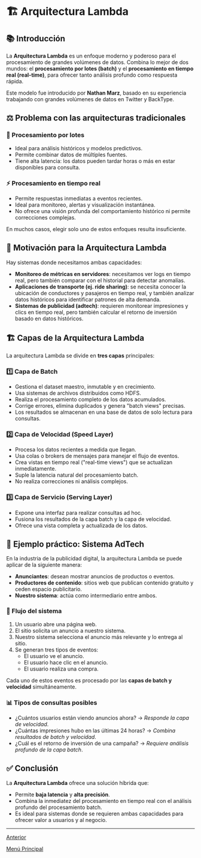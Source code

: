 # 🏗️ Arquitectura Lambda

## 📚 Introducción

La **Arquitectura Lambda** es un enfoque moderno y poderoso para el procesamiento de grandes volúmenes de datos. Combina lo mejor de dos mundos: el **procesamiento por lotes (batch)** y el **procesamiento en tiempo real (real-time)**, para ofrecer tanto análisis profundo como respuesta rápida.

Este modelo fue introducido por **Nathan Marz**, basado en su experiencia trabajando con grandes volúmenes de datos en Twitter y BackType.

## ⚖️ Problema con las arquitecturas tradicionales

### 🐘 Procesamiento por lotes

* Ideal para análisis históricos y modelos predictivos.
* Permite combinar datos de múltiples fuentes.
* Tiene alta latencia: los datos pueden tardar horas o más en estar disponibles para consulta.

### ⚡ Procesamiento en tiempo real

* Permite respuestas inmediatas a eventos recientes.
* Ideal para monitoreo, alertas y visualización instantánea.
* No ofrece una visión profunda del comportamiento histórico ni permite correcciones complejas.

En muchos casos, elegir solo uno de estos enfoques resulta insuficiente.

## 🔀 Motivación para la Arquitectura Lambda

Hay sistemas donde necesitamos ambas capacidades:

* **Monitoreo de métricas en servidores**: necesitamos ver logs en tiempo real, pero también comparar con el historial para detectar anomalías.
* **Aplicaciones de transporte (ej. ride sharing)**: se necesita conocer la ubicación de conductores y pasajeros en tiempo real, y también analizar datos históricos para identificar patrones de alta demanda.
* **Sistemas de publicidad (adtech)**: requieren monitorear impresiones y clics en tiempo real, pero también calcular el retorno de inversión basado en datos históricos.

## 🏗️ Capas de la Arquitectura Lambda

La arquitectura Lambda se divide en **tres capas** principales:

### 1️⃣ Capa de Batch

* Gestiona el dataset maestro, inmutable y en crecimiento.
* Usa sistemas de archivos distribuidos como HDFS.
* Realiza el procesamiento completo de los datos acumulados.
* Corrige errores, elimina duplicados y genera "batch views" precisas.
* Los resultados se almacenan en una base de datos de solo lectura para consultas.

### 2️⃣ Capa de Velocidad (Speed Layer)

* Procesa los datos recientes a medida que llegan.
* Usa colas o brokers de mensajes para manejar el flujo de eventos.
* Crea vistas en tiempo real ("real-time views") que se actualizan inmediatamente.
* Suple la latencia natural del procesamiento batch.
* No realiza correcciones ni análisis complejos.

### 3️⃣ Capa de Servicio (Serving Layer)

* Expone una interfaz para realizar consultas ad hoc.
* Fusiona los resultados de la capa batch y la capa de velocidad.
* Ofrece una vista completa y actualizada de los datos.

## 🧪 Ejemplo práctico: Sistema AdTech

En la industria de la publicidad digital, la arquitectura Lambda se puede aplicar de la siguiente manera:

* **Anunciantes**: desean mostrar anuncios de productos o eventos.
* **Productores de contenido**: sitios web que publican contenido gratuito y ceden espacio publicitario.
* **Nuestro sistema**: actúa como intermediario entre ambos.

### 🚦 Flujo del sistema

1. Un usuario abre una página web.
2. El sitio solicita un anuncio a nuestro sistema.
3. Nuestro sistema selecciona el anuncio más relevante y lo entrega al sitio.
4. Se generan tres tipos de eventos:
   * El usuario ve el anuncio.
   * El usuario hace clic en el anuncio.
   * El usuario realiza una compra.

Cada uno de estos eventos es procesado por las **capas de batch y velocidad** simultáneamente.

### 📊 Tipos de consultas posibles

* ¿Cuántos usuarios están viendo anuncios ahora? → *Responde la capa de velocidad*.
* ¿Cuántas impresiones hubo en las últimas 24 horas? → *Combina resultados de batch y velocidad*.
* ¿Cuál es el retorno de inversión de una campaña? → *Requiere análisis profundo de la capa batch*.

## ✅ Conclusión

La **Arquitectura Lambda** ofrece una solución híbrida que:

* Permite **baja latencia** y **alta precisión**.
* Combina la inmediatez del procesamiento en tiempo real con el análisis profundo del procesamiento batch.
* Es ideal para sistemas donde se requieren ambas capacidades para ofrecer valor a usuarios y al negocio.

---

[Anterior](https://github.com/wilfredoha/Software_Architecture_and_Design_of_Modern_Large_Scale_Systems/blob/main/07_Big_Data_Architecture_Patterns/02_Big_Data_Processing_Strategies.md)

[Menú Principal](https://github.com/wilfredoha/Software_Architecture_and_Design_of_Modern_Large_Scale_Systems/tree/main)

